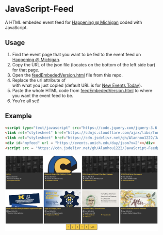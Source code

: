 # JavaScript-Feed

A HTML embeded event feed for [Happening @ Michigan](https://events.umich.edu/) coded with JavaScript.

## Usage
1. Find the event page that you want to be fed to the event feed on [Happening @ Michigan](https://events.umich.edu/).
2. Copy the URL of the json file (locates on the bottom of the left side bar) for that page.
3. Open the [feedEmbededVersion.html](https://github.com/Alanhou1222/JavaScript-Feed/blob/main/feedEmbededVersion.html) file from this repo.
4. Replace the url attribute of <div id = "myfeed"> with what you just copied (default URL is for [New Events Today](https://events.umich.edu/day)).
5. Paste the whole HTML code from [feedEmbededVersion.html](https://github.com/Alanhou1222/JavaScript-Feed/blob/main/feedEmbededVersion.html) to where you want the event feed to be.
6. You're all set!

## Example

```html
<script type="text/javascript" src="https://code.jquery.com/jquery-3.6.0.min.js"></script>
<link rel="stylesheet" href="https://cdnjs.cloudflare.com/ajax/libs/font-awesome/4.7.0/css/font-awesome.min.css">        
<link rel="stylesheet" href="https://cdn.jsdelivr.net/gh/Alanhou1222/JavaScript-Feed@latest/feed.css">
<div id="myfeed" url = "https://events.umich.edu/day/json?v=2"></div>
<script src = "https://cdn.jsdelivr.net/gh/Alanhou1222/JavaScript-Feed@latest/feed.js"></script>
```
![Screen Shot](/images/eventFeedExample.png)


